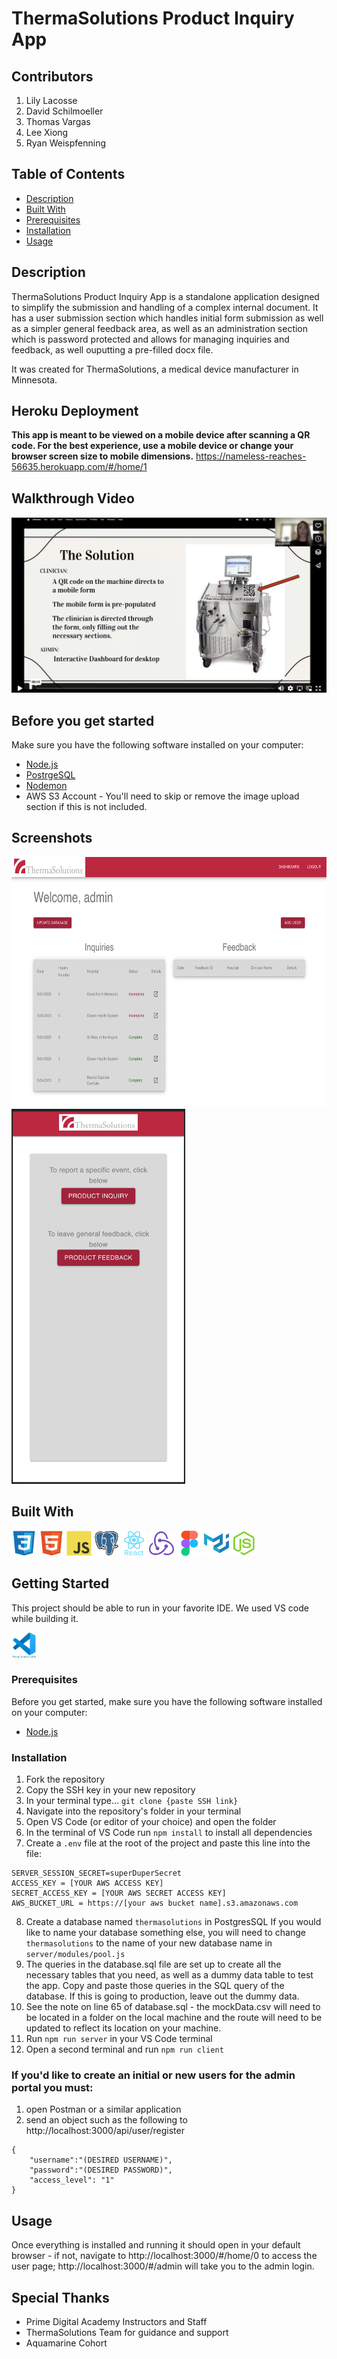 # ThermaSolutions Product Inquiry App

## Contributors

1. Lily Lacosse
1. David Schilmoeller
1. Thomas Vargas
1. Lee Xiong
1. Ryan Weispfenning

## Table of Contents

- [Description](#description)
- [Built With](#built-with)
- [Prerequisites](#prerequisite)
- [Installation](#installation)
- [Usage](#usage)
    
## Description

ThermaSolutions Product Inquiry App is a standalone application designed to simplify the submission and handling of a complex internal document. It has a user submission section which handles initial form submission as well as a simpler general feedback area, as well as an administration section which is password protected and allows for managing inquiries and feedback, as well ouputting a pre-filled docx file.

It was created for ThermaSolutions, a medical device manufacturer in Minnesota.

## Heroku Deployment
**This app is meant to be viewed on a mobile device after scanning a QR code. For the best experience, use a mobile device or change your browser screen size to mobile dimensions.**
https://nameless-reaches-56635.herokuapp.com/#/home/1


## Walkthrough Video
<a href="https://vimeo.com/831963264" target="_blank"><img src=./documentation/images/Screenshot3.png /></a>

## Before you get started

Make sure you have the following software installed on your computer:

- [Node.js](https://nodejs.org/en/)
- [PostrgeSQL](https://www.postgresql.org/)
- [Nodemon](https://nodemon.io/)
- AWS S3 Account - You'll need to skip or remove the image upload section if this is not included.

## Screenshots
<img height="400px" src=./documentation/images/Screenshot1.png />
<img height="600px" src=./documentation/images/Screenshot2.png />

## Built With

<a href="https://www.w3schools.com/w3css/defaulT.asp"><img src="https://raw.githubusercontent.com/devicons/devicon/master/icons/css3/css3-original.svg" height="40px" width="40px" /></a>
<a href="https://www.w3schools.com/html/"><img src="https://raw.githubusercontent.com/devicons/devicon/master/icons/html5/html5-original.svg" height="40px" width="40px" /></a>
<a href="https://www.w3schools.com/js/default.asp"><img src="https://raw.githubusercontent.com/devicons/devicon/master/icons/javascript/javascript-original.svg" height="40px" width="40px" /></a>
<a href="https://www.postgresql.org/"><img src="https://raw.githubusercontent.com/devicons/devicon/master/icons/postgresql/postgresql-original.svg" height="40px" width="40px" /></a>
<a href="https://reactjs.org/"><img src="https://raw.githubusercontent.com/devicons/devicon/master/icons/react/react-original-wordmark.svg" height="40px" width="40px" /></a>
<a href="https://redux.js.org/"><img src="https://raw.githubusercontent.com/devicons/devicon/master/icons/redux/redux-original.svg" height="40px" width="40px" /></a>
<a href="https://www.figma.com/?fuid="><img src="https://github.com/devicons/devicon/blob/master/icons/figma/figma-original.svg" height="40px" width="40px" /></a>
<a href="https://material-ui.com/"><img src="https://raw.githubusercontent.com/devicons/devicon/master/icons/materialui/materialui-original.svg" height="40px" width="40px" /></a>
<a href="https://nodejs.org/en/"><img src="https://github.com/devicons/devicon/blob/master/icons/nodejs/nodejs-plain.svg" height="40px" width="40px" /></a>
## Getting Started

This project should be able to run in your favorite IDE. We used VS code while building it. 

<a href="https://code.visualstudio.com/"><img src="https://github.com/devicons/devicon/blob/master/icons/vscode/vscode-original-wordmark.svg" height="40px" width="40px" /></a>

### Prerequisites
Before you get started, make sure you have the following software installed on your computer:

- [Node.js](https://nodejs.org/en/)

### Installation

1. Fork the repository
2. Copy the SSH key in your new repository
3. In your terminal type...  `git clone {paste SSH link}`
4. Navigate into the repository's folder in your terminal
5. Open VS Code (or editor of your choice) and open the folder
6. In the terminal of VS Code run `npm install` to install all dependencies
7.  Create a `.env` file at the root of the project and paste this line into the file: 
```
SERVER_SESSION_SECRET=superDuperSecret
ACCESS_KEY = [YOUR AWS ACCESS KEY]
SECRET_ACCESS_KEY = [YOUR AWS SECRET ACCESS KEY]
AWS_BUCKET_URL = https://[your aws bucket name].s3.amazonaws.com
```
8. Create a database named `thermasolutions` in PostgresSQL
If you would like to name your database something else, you will need to change `thermasolutions` to the name of your new database name in `server/modules/pool.js`
9. The queries in the database.sql file are set up to create all the necessary tables that you need, as well as a dummy data table to test the app. Copy and paste those queries in the SQL query of the database. If this is going to production, leave out the dummy data.
10. See the note on line 65 of database.sql - the mockData.csv will need to be located in a folder on the local machine and the route will need to be updated to reflect its location on your machine.
10. Run `npm run server` in your VS Code terminal
11. Open a second terminal and run `npm run client`


### If you'd like to create an initial or new users for the admin portal you must:
1. open Postman or a similar application
1. send an object such as the following to http://localhost:3000/api/user/register
```
{
    "username":"(DESIRED USERNAME)",
    "password":"(DESIRED PASSWORD)",
    "access_level": "1"
}
```

## Usage

Once everything is installed and running it should open in your default browser - if not, navigate to http://localhost:3000/#/home/0 to access the user page; http://localhost:3000/#/admin will take you to the admin login.

## Special Thanks
- Prime Digital Academy Instructors and Staff
- ThermaSolutions Team for guidance and support
- Aquamarine Cohort

